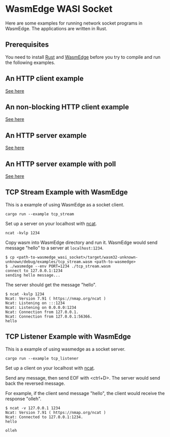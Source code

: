 # WasmEdge WASI Socket

Here are some examples for running network socket programs in WasmEdge. The applications are written in Rust.

## Prerequisites

You need to install [Rust](https://www.rust-lang.org/tools/install) and [WasmEdge](https://github.com/WasmEdge/WasmEdge/blob/master/docs/install.md) before you try to compile and run the following examples.

## An HTTP client example

[See here](http_client/README.md)

## An non-blocking HTTP client example

[See here](nonblock_http_client)

## An HTTP server example

[See here](http_server/README.md)

## An HTTP server example with poll

[See here](poll_http_server)

## TCP Stream Example with WasmEdge

This is a example of using WasmEdge as a socket client.

```
cargo run --example tcp_stream
```

Set up a server on your localhost with [ncat](https://nmap.org/ncat).

```
ncat -kvlp 1234
```

Copy wasm into WasmEdge directory and run it. WasmEdge would send message "hello" to a server at `localhost:1234`.

```
$ cp <path-to-wasmedge_wasi_socket>/target/wasm32-unknown-unknown/debug/examples/tcp_stream.wasm <path-to-wasmedge>
$ ./wasmedge --env PORT=1234 ./tcp_stream.wasm
connect to 127.0.0.1:1234
sending hello message...
```

The server should get the message "hello".

```
$ ncat -kvlp 1234 
Ncat: Version 7.91 ( https://nmap.org/ncat )
Ncat: Listening on :::1234
Ncat: Listening on 0.0.0.0:1234
Ncat: Connection from 127.0.0.1.
Ncat: Connection from 127.0.0.1:56366.
hello
```

## TCP Listener Example with WasmEdge

This is a example of using wasmedge as a socket server.

```
cargo run --example tcp_listener
```

Set up a client on your localhost with [ncat](https://nmap.org/ncat).

Send any message, then send EOF with <ctrl+D>. The server would send back the reversed message.

For example, if the client send message "hello", the client would receive the response "olleh".

```
$ ncat -v 127.0.0.1 1234
Ncat: Version 7.91 ( https://nmap.org/ncat )
Ncat: Connected to 127.0.0.1:1234.
hello

olleh
```

